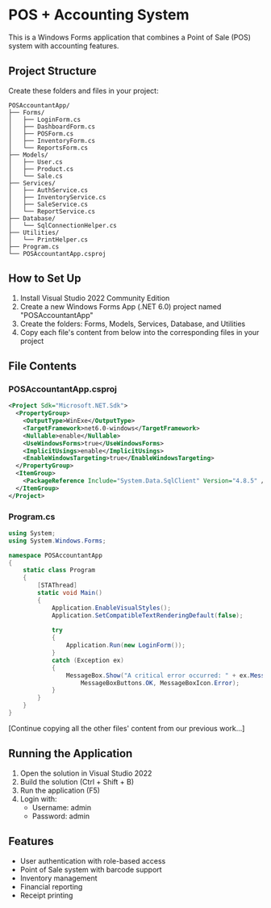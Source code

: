 # POS + Accounting System

This is a Windows Forms application that combines a Point of Sale (POS) system with accounting features.

## Project Structure

Create these folders and files in your project:

```
POSAccountantApp/
├── Forms/
│   ├── LoginForm.cs
│   ├── DashboardForm.cs
│   ├── POSForm.cs
│   ├── InventoryForm.cs
│   └── ReportsForm.cs
├── Models/
│   ├── User.cs
│   ├── Product.cs
│   └── Sale.cs
├── Services/
│   ├── AuthService.cs
│   ├── InventoryService.cs
│   ├── SaleService.cs
│   └── ReportService.cs
├── Database/
│   └── SqlConnectionHelper.cs
├── Utilities/
│   └── PrintHelper.cs
├── Program.cs
└── POSAccountantApp.csproj
```

## How to Set Up

1. Install Visual Studio 2022 Community Edition
2. Create a new Windows Forms App (.NET 6.0) project named "POSAccountantApp"
3. Create the folders: Forms, Models, Services, Database, and Utilities
4. Copy each file's content from below into the corresponding files in your project

## File Contents

### POSAccountantApp.csproj
```xml
<Project Sdk="Microsoft.NET.Sdk">
  <PropertyGroup>
    <OutputType>WinExe</OutputType>
    <TargetFramework>net6.0-windows</TargetFramework>
    <Nullable>enable</Nullable>
    <UseWindowsForms>true</UseWindowsForms>
    <ImplicitUsings>enable</ImplicitUsings>
    <EnableWindowsTargeting>true</EnableWindowsTargeting>
  </PropertyGroup>
  <ItemGroup>
    <PackageReference Include="System.Data.SqlClient" Version="4.8.5" />
  </ItemGroup>
</Project>
```

### Program.cs
```csharp
using System;
using System.Windows.Forms;

namespace POSAccountantApp
{
    static class Program
    {
        [STAThread]
        static void Main()
        {
            Application.EnableVisualStyles();
            Application.SetCompatibleTextRenderingDefault(false);
            
            try
            {
                Application.Run(new LoginForm());
            }
            catch (Exception ex)
            {
                MessageBox.Show("A critical error occurred: " + ex.Message, "Error",
                    MessageBoxButtons.OK, MessageBoxIcon.Error);
            }
        }
    }
}
```

[Continue copying all the other files' content from our previous work...]

## Running the Application

1. Open the solution in Visual Studio 2022
2. Build the solution (Ctrl + Shift + B)
3. Run the application (F5)
4. Login with:
   - Username: admin
   - Password: admin

## Features

- User authentication with role-based access
- Point of Sale system with barcode support
- Inventory management
- Financial reporting
- Receipt printing
